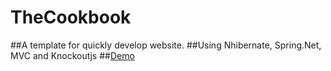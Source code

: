# TheCookbook
##A template for quickly develop website. 
##Using Nhibernate, Spring.Net, MVC and Knockoutjs
##[Demo](http://thecookbook.azurewebsites.net/)
